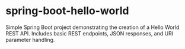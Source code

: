 # spring-boot-hello-world
Simple Spring Boot project demonstrating the creation of a Hello World REST API. Includes basic REST endpoints, JSON responses, and URI parameter handling.
